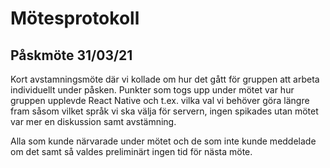 # Mötesprotokoll

## Påskmöte 31/03/21

Kort avstamningsmöte där vi kollade om hur det gått för gruppen att arbeta individuellt under påsken. Punkter som togs upp under mötet var hur gruppen upplevde React Native och t.ex. vilka val vi behöver göra längre fram såsom vilket språk vi ska välja för servern, ingen spikades utan mötet var mer en diskussion samt avstämning.

Alla som kunde närvarade under mötet och de som inte kunde meddelade om det samt så valdes preliminärt ingen tid för nästa möte.
